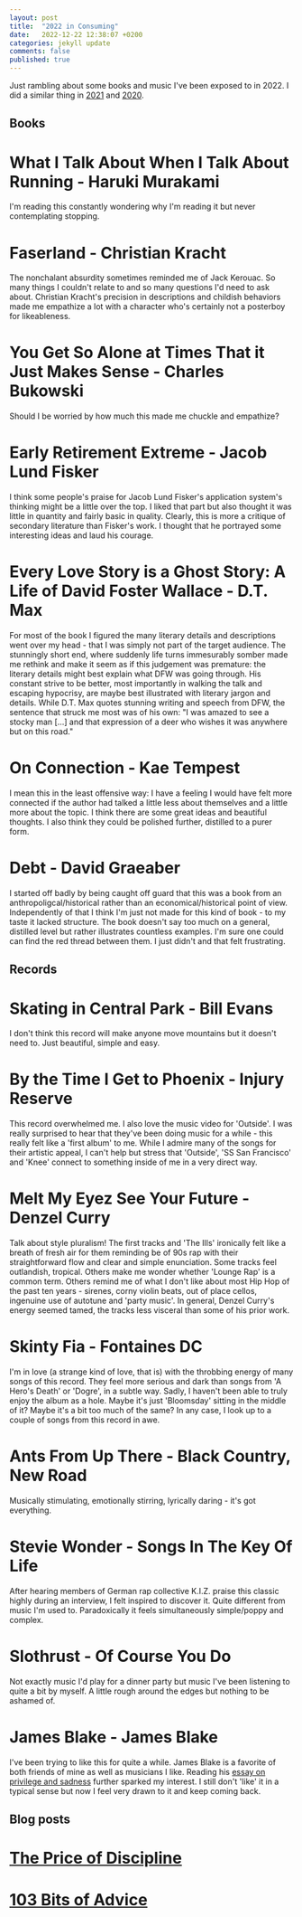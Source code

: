 ```yaml
---
layout: post
title:  "2022 in Consuming"
date:   2022-12-22 12:38:07 +0200
categories: jekyll update
comments: false
published: true
---
```

Just rambling about some books and music I've been exposed to in 2022. I did a similar thing in
[2021](https://kevinkle.in/jekyll/update/2021/12/28/2021_consuming.html) and [2020](http://kevinkle.in/jekyll/update/2021/01/01/2020_consuming.html).

## Books

# What I Talk About When I Talk About Running - Haruki Murakami
I'm reading this constantly wondering why I'm reading it but never contemplating stopping.

# Faserland - Christian Kracht
The nonchalant absurdity sometimes reminded me of Jack Kerouac. So many things I couldn't relate to and so many questions I'd need to ask about. Christian Kracht's precision in descriptions and childish behaviors made me empathize a lot with a character who's certainly not a posterboy for likeableness.

# You Get So Alone at Times That it Just Makes Sense - Charles Bukowski
Should I be worried by how much this made me chuckle and empathize?

# Early Retirement Extreme - Jacob Lund Fisker
I think some people's praise for Jacob Lund Fisker's application system's thinking might be a little over the top. I liked that part but also thought it was little in quantity and fairly
basic in quality. Clearly, this is more a critique of secondary literature than Fisker's work. I thought that he portrayed some interesting ideas and laud his courage.

# Every Love Story is a Ghost Story: A Life of David Foster Wallace - D.T. Max
For most of the book I figured the many literary details and descriptions went over my head - that I was simply not part of the target audience. The stunningly short end, where suddenly life turns immesurably somber made me rethink and make it seem as if this judgement was premature: the literary details might best explain what DFW was going through. His constant strive to be better, most importantly in walking the talk and escaping hypocrisy, are maybe best illustrated with literary jargon and details. While D.T. Max quotes stunning writing and speech from DFW, the sentence that struck me most was of his own: "I was amazed to see a stocky man [...] and that expression of a deer who wishes it was anywhere but on this road."

# On Connection - Kae Tempest
I mean this in the least offensive way: I have a feeling I would have felt more connected if the author had talked a little less about themselves and a little more about the topic. I think there are some great ideas and beautiful thoughts. I also think they could be polished further, distilled to a purer form.

# Debt - David Graeaber
I started off badly by being caught off guard that this was a book from an anthropoligcal/historical rather than an economical/historical point of view. Independently of that
I think I'm just not made for this kind of book - to my taste it lacked structure. The book doesn't say too much on a general, distilled level but rather illustrates
countless examples. I'm sure one could can find the red thread between them. I just didn't and that felt frustrating.

## Records

# Skating in Central Park - Bill Evans
I don't think this record will make anyone move mountains but it doesn't need to. Just beautiful, simple and easy.

# By the Time I Get to Phoenix - Injury Reserve
This record overwhelmed me. I also love the music video for 'Outside'. I was really surprised to hear that they've been doing music for a while - this really felt like a 'first album' to me. While I admire many of the songs for their artistic appeal, I can't help but stress that 'Outside', 'SS San Francisco' and 'Knee' connect to something inside of me in a very direct way.

# Melt My Eyez See Your Future - Denzel Curry
Talk about style pluralism! The first tracks and 'The Ills' ironically felt like a breath of fresh air for them reminding be of 90s rap with their straightforward flow and clear and simple enunciation. Some tracks feel outlandish, tropical. Others make me wonder whether 'Lounge Rap' is a common term. Others remind me of what I don't like about most Hip Hop of the past ten years - sirenes, corny violin beats, out of place cellos, ingenuine use of autotune and 'party music'. In general, Denzel Curry's energy seemed tamed, the tracks less visceral than some of his prior work.

# Skinty Fia - Fontaines DC
I'm in love (a strange kind of love, that is) with the throbbing energy of many songs of this record. They feel more serious and dark than songs from 'A Hero's Death' or 'Dogre', in a subtle way.
Sadly, I haven't been able to truly enjoy the album as a hole. Maybe it's just 'Bloomsday' sitting in the middle of it? Maybe it's a bit too much of the same? In any case, I look up to a couple
of songs from this record in awe.

# Ants From Up There - Black Country, New Road
Musically stimulating, emotionally stirring, lyrically daring - it's got everything.

# Stevie Wonder - Songs In The Key Of Life
After hearing members of German rap collective K.I.Z. praise this classic highly during an interview, I felt inspired to discover it. Quite different from music I'm used to. Paradoxically
it feels simultaneously simple/poppy and complex.

# Slothrust - Of Course You Do
Not exactly music I'd play for a dinner party but music I've been listening to quite a bit by myself. A little rough around the edges but nothing to be ashamed of.

# James Blake - James Blake
I've been trying to like this for quite a while. James Blake is a favorite of both friends of mine as well as musicians I like. Reading his [essay on privilege and sadness](https://www.penguin.co.uk/articles/2019/10/james-blake-on-mental-health) further sparked my interest. I still don't 'like' it in a typical sense but now I
feel very drawn to it and keep coming back.

## Blog posts

# [The Price of Discipline](https://perell.com/essay/the-price-of-discipline/)

# [103 Bits of Advice](https://kk.org/thetechnium/103-bits-of-advice-i-wish-i-had-known/)
